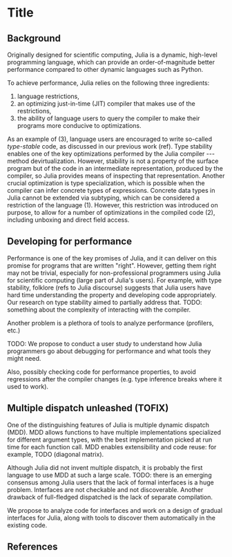 # Title

## Background

Originally designed for scientific computing, Julia is a dynamic, high-level
programming language, which can provide an order-of-magnitude better performance
compared to other dynamic languages such as Python.

To achieve performance, Julia relies on the following three ingredients:

1. language restrictions,
1. an optimizing just-in-time (JIT) compiler that makes use of the restrictions,
1. the ability of language users to query the compiler to make their programs more
   conducive to optimizations. 

As an example of (3), language users are encouraged to write so-called
_type-stable_ code, as discussed in our previous work (ref). Type stability
enables one of the key optimizations performed by the Julia compiler --- method
devirtualization. However, stability is not a property of the surface program 
but of the code
in an intermediate representation, produced by the compiler, so Julia provides
means of inspecting that representation.
Another crucial optimization is type specialization, which is possible when the
compiler can infer concrete types of expressions. Concrete data types in Julia
cannot be extended via subtyping,
which can be considered a restriction of the language (1).
However, this restriction was introduced on purpose, to
allow for a number of optimizations in the compiled code (2), including unboxing
and direct field access.

## Developing for performance

Performance is one of the key promises of Julia, and it can deliver on this
promise for programs that are written "right".
However, getting them right may not be trivial, especially for non-professional
programmers using Julia for scientific computing (large part of Julia's users).
For example, with type stability, folklore (refs to Julia discourse) suggests
that Julia users have hard time understanding the property and developing code
appropriately.
Our research on type stability aimed to partially address that.
TODO: something about the complexity of interacting with the compiler.

Another problem is a plethora of tools to analyze performance (profilers, etc.)

TODO: We propose to conduct a user study to understand how Julia programmers go
about debugging for performance and what tools they might need.

Also, possibly checking code for performance properties, to avoid regressions
after the compiler changes (e.g. type inference breaks where it used to work).

## Multiple dispatch unleashed (TOFIX)

One of the distinguishing features of Julia is multiple dynamic dispatch (MDD).
MDD allows functions to have multiple implementations specialized for
different argument types, with the best implementation picked at run time for
each function call.
MDD enables extensibility and code reuse: for example, TODO (diagonal matrix).

Although Julia did not invent multiple dispatch, it is probably the first
language to use MDD at such a large scale.
TODO: there is an emerging consensus among Julia users that the lack of formal
interfaces is a huge problem. Interfaces are not checkable and not discoverable.
Another drawback of full-fledged dispatched is the lack of separate compilation.

We propose to analyze code for interfaces and work on a design of gradual
interfaces for Julia, along with tools to discover them automatically in the
existing code.

## References

